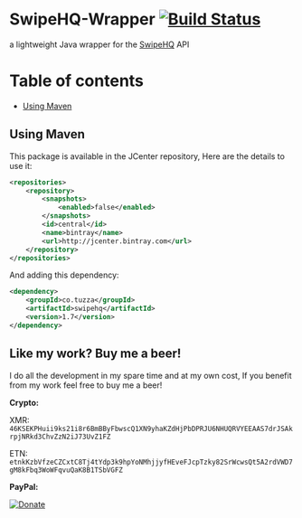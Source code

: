 # SwipeHQ-Wrapper [![Build Status](https://travis-ci.org/tuzzmaniandevil/SwipeHQ-Wrapper.svg?branch=master)](https://travis-ci.org/tuzzmaniandevil/SwipeHQ-Wrapper)
a lightweight Java wrapper for the [SwipeHQ](https://www.swipehq.co.nz/) API

# Table of contents
- [Using Maven](#using-maven)

## Using Maven
This package is available in the JCenter repository, Here are the details to use it:

```xml
<repositories>
    <repository>
        <snapshots>
            <enabled>false</enabled>
        </snapshots>
        <id>central</id>
        <name>bintray</name>
        <url>http://jcenter.bintray.com</url>
    </repository>
</repositories>
```

And adding this dependency:

```xml
<dependency>
    <groupId>co.tuzza</groupId>
    <artifactId>swipehq</artifactId>
    <version>1.7</version>
</dependency>
```

## Like my work? Buy me a beer!
I do all the development in my spare time and at my own cost, If you benefit from my work feel free to buy me a beer!

**Crypto:**

XMR: `46KSEKPHuii9ks21i8r6BmBByFbwscQ1XN9yhaKZdHjPbDPRJU6NHUQRVYEEAAS7drJSAkrpjNRkd3ChvZzN2iJ73UvZ1FZ`

ETN: `etnkKzbVfzeCZCxtC8Tj4tYdp3k9hpYoNMhjjyfHEveFJcpTzky82SrWcwsQt5A2rdVWD7gM8kFbq3WoWFqvuQaK8B1TSbVGFZ`

**PayPal:**

[![Donate](https://www.paypalobjects.com/en_US/i/btn/btn_donate_SM.gif)](https://www.paypal.com/cgi-bin/webscr?cmd=_s-xclick&hosted_button_id=2AJAQQR6RNV5E)
